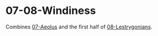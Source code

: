 # 07-08-Windiness

Combines [07-Aeolus] and the first half of [08-Lestrygonians].

[07-Aeolus]: ../07-Aeolus/
[08-Lestrygonians]: ../08-Lestrygonians/
